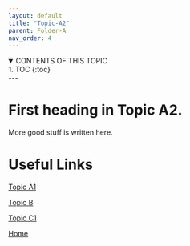 ```yaml
---
layout: default
title: "Topic-A2"
parent: Folder-A
nav_order: 4
---
```



<details open markdown="block">
<summary>
CONTENTS OF THIS TOPIC
</summary>
1. TOC
{:toc}  
</details>
---

# First heading in Topic A2.
  
More good stuff is written here.



# Useful Links    
  
[Topic A1](Topic-A1)
   
[Topic B](../Topic-B)  
  
[Topic C1](../Folder-C/Topic-C1)  
   
[Home](../index)  

